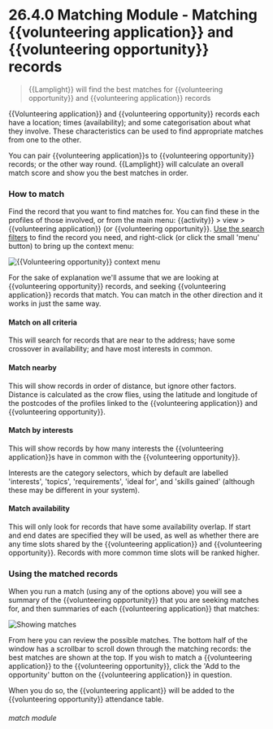 # 26.4.0 Matching Module - Matching {{volunteering application}} and {{volunteering opportunity}} records

> {{Lamplight}} will find the best matches for {{volunteering opportunity}} and {{volunteering application}} records

{{Volunteering application}} and {{volunteering opportunity}} records each have a location; times (availability); and some categorisation about what they involve.  These characteristics can be used to find appropriate matches from one to the other.

You can pair {{volunteering application}}s to {{volunteering opportunity}} records; or the other way round.  {{Lamplight}} will calculate an overall match score and show you the best matches in order.

### How to match

Find the record that you want to find matches for.  You can find these in the profiles of those involved, or from the main menu: {{activity}} > view > {{volunteering application}} (or {{volunteering opportunity}}.  [Use the search filters](/help/index/p/26.3.0) to find the record you need, and right-click (or click the small 'menu' button) to bring up the context menu:

![{{Volunteering opportunity}} context menu](26.3.0c.PNG)

For the sake of explanation we'll assume that we are looking at {{volunteering opportunity}} records, and seeking {{volunteering application}} records that match.  You can match in the other direction and it works in just the same way.

#### Match on all criteria

This will search for records that are near to the address; have some crossover in availability; and have most interests in common.

#### Match nearby

This will show records in order of distance, but ignore other factors.  Distance is calculated as the crow flies, using the latitude and longitude of the postcodes of the profiles linked to the {{volunteering application}} and {{volunteering opportunity}}.

#### Match by interests

This will show records by how many interests the {{volunteering application}}s have in common with the {{volunteering opportunity}}.

Interests are the category selectors, which by default are labelled 'interests', 'topics', 'requirements', 'ideal for', and 'skills gained' (although these may be different in your system).

#### Match availability

This will only look for records that have some availability overlap.  If start and end dates are specified they will be used, as well as whether there are any time slots shared by the {{volunteering application}} and {{volunteering opportunity}}.  Records with more common time slots will be ranked higher.


### Using the matched records

When you run a match (using any of the options above) you will see a summary of the {{volunteering opportunity}} that you are seeking matches for, and then summaries of each {{volunteering application}} that matches:

![Showing matches](26.4.0a.PNG)

From here you can review the possible matches.  The bottom half of the window has a scrollbar to scroll down through the matching records: the best matches are shown at the top.  If you wish to match a {{volunteering application}} to the {{volunteering opportunity}}, click the 'Add to the opportunity' button on the {{volunteering application}} in question.

When you do so, the {{volunteering applicant}} will be added to the {{volunteering opportunity}} attendance table.


###### match module
